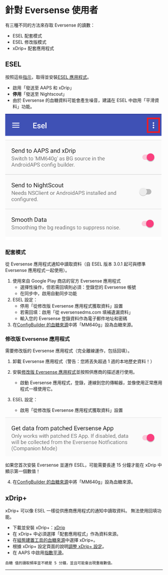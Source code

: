 # 針對 Eversense 使用者

有三種不同的方法來存取 Eversense 的讀數：

- ESEL 配套模式
- ESEL 修改版模式
- xDrip+ 配套應用程式

## ESEL

按照這些[指示](https://github.com/BernhardRo/Esel?tab=readme-ov-file#esel)，取得並安裝[ESEL 應用程式](https://github.com/BernhardRo/Esel/tree/master/apk)。

- 啟用「發送至 AAPS 和 xDrip」
- **停用**「發送至 Nightscout」
- 由於 Eversense 的血糖資料可能會產生噪音，建議在 ESEL 中啟用「平滑資料」功能。

![ESEL 廣播](../images/ESEL.png)

### 配套模式

從 Eversense 應用程式通知中讀取資料（自 ESEL 版本 3.0.1 起可與標準 Eversense 應用程式一起使用）。

1. 使用來自 Google Play 商店的官方 Eversense 應用程式
   - 選擇性操作，但若需回填則必須：登錄您的 Eversense 帳號
   - 在同步中，啟用自動同步功能
2. ESEL 設定：
   - 停用「從修改版 Eversense 應用程式獲取資料」設置
   - 若需回填：啟用「從 eversensedms.com 填補遺漏資料」
   - 輸入您的 Eversense 登錄資料作為電子郵件地址和密碼
3. 在[ConfigBuilder 的血糖來源](../Configuration/Config-Builder.md#bg-source)中將「MM640g」設為血糖來源。

### 修改版 Eversense 應用程式

 需要修改版的 Eversense 應用程式（完全離線運作，包括回填）。

1. 卸載 Eversense 應用程式（警告：您將丟失超過 1 週的本地歷史資料！）

2. 安裝[修改版 Eversense 應用程式](https://cr4ck3d3v3r53n53.club)並按照供應商的描述進行使用。

   - 啟動 Eversense 應用程式，登錄，連線到您的傳輸器，並像使用正常應用程式一樣使用它。

3. ESEL 設定：

   - 啟用「從修改版 Eversense 應用程式獲取資料」設置



![ESEL 廣播](../images/ESELpatch.png)

如果您首次安裝 Eversense 並運作 ESEL，可能需要長達 15 分鐘才能在 xDrip 中顯示第一個數值！

4. 在[ConfigBuilder 的血糖來源](../Configuration/Config-Builder.md#bg-source)中將「MM640g」設為血糖來源。

## xDrip+

xDrip+ 可以像 ESEL 一樣從供應商應用程式的通知中讀取資料。 無法使用回填功能。

- 下載並安裝 xDrip+：[xDrip](https://github.com/NightscoutFoundation/xDrip)
- 在 xDrip+ 中必須選擇「配套應用程式」作為資料來源。
- 在[組態建置工具的血糖來源](../Configuration/Config-Builder.md#bg-source)中選擇 xDrip+。
- 根據 xDrip+ 設定頁面的說明[調整 xDrip+ 設定](../Configuration/xdrip.md)。
- 在 AAPS 中啟用[指數平滑](../Usage/Smoothing-Blood-Glucose-Data.md#smoothing-blood-glucose-data)。

```{warning}
血糖 值的讀取頻率並不總是 5 分鐘，並且可能會出現重複數值。
```

****
